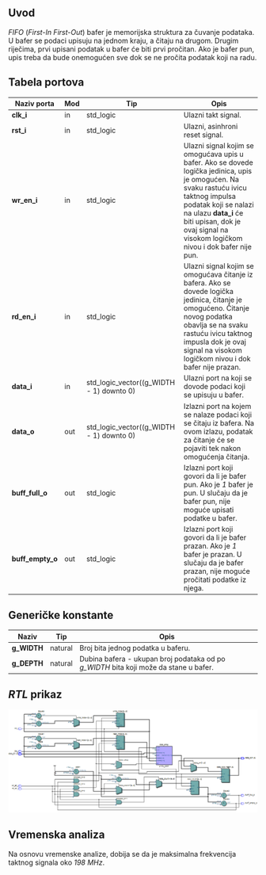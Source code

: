 ## Uvod

_FIFO_ (_First-In First-Out_) bafer je memorijska struktura za čuvanje podataka. U bafer se podaci upisuju na jednom kraju, a čitaju na drugom. Drugim riječima, prvi upisani podatak u bafer će biti prvi pročitan. Ako je bafer pun, upis treba da bude onemogućen sve dok se ne pročita podatak koji na radu.

## Tabela portova

| Naziv porta      | Mod | Tip                                      | Opis                                                                                                                                                                                                                                                                  |
| ---------------- | --- | ---------------------------------------- | --------------------------------------------------------------------------------------------------------------------------------------------------------------------------------------------------------------------------------------------------------------------- |
| **clk_i**        | in  | std_logic                                | Ulazni takt signal.                                                                                                                                                                                                                                                   |
| **rst_i**        | in  | std_logic                                | Ulazni, asinhroni reset signal.                                                                                                                                                                                                                                       |
| **wr_en_i**      | in  | std_logic                                | Ulazni signal kojim se omogućava upis u bafer. Ako se dovede logička jedinica, upis je omogućen. Na svaku rastuću ivicu taktnog impulsa podatak koji se nalazi na ulazu **data_i** će biti upisan, dok je ovaj signal na visokom logičkom nivou i dok bafer nije pun. |
| **rd_en_i**      | in  | std_logic                                | Ulazni signal kojim se omogućava čitanje iz bafera. Ako se dovede logička jedinica, čitanje je omogućeno. Čitanje novog podatka obavlja se na svaku rastuću ivicu taktnog impusla dok je ovaj signal na visokom logičkom nivou i dok bafer nije prazan.               |
| **data_i**       | in  | std_logic_vector((g_WIDTH - 1) downto 0) | Ulazni port na koji se dovode podaci koji se upisuju u bafer.                                                                                                                                                                                                         |
| **data_o**       | out | std_logic_vector((g_WIDTH - 1) downto 0) | Izlazni port na kojem se nalaze podaci koji se čitaju iz bafera. Na ovom izlazu, podatak za čitanje će se pojaviti tek nakon omogućenja čitanja.                                                                                                                      |
| **buff_full_o**  | out | std_logic                                | Izlazni port koji govori da li je bafer pun. Ako je _1_ bafer je pun. U slučaju da je bafer pun, nije moguće upisati podatke u bafer.                                                                                                                                 |
| **buff_empty_o** | out | std_logic                                | Izlazni port koji govori da li je bafer prazan. Ako je _1_ bafer je prazan. U slučaju da je bafer prazan, nije moguće pročitati podatke iz njega.                                                                                                                     |

## Generičke konstante

| Naziv       | Tip     | Opis                                                                                  |
| ----------- | ------- | ------------------------------------------------------------------------------------- |
| **g_WIDTH** | natural | Broj bita jednog podatka u baferu.                                                    |
| **g_DEPTH** | natural | Dubina bafera - ukupan broj podataka od po _g_WIDTH_ bita koji može da stane u bafer. |

## _RTL_ prikaz

![rtl_prikaz](Images/rtl_prikaz.png)

## Vremenska analiza

Na osnovu vremenske analize, dobija se da je maksimalna frekvencija taktnog signala oko _198 MHz_.
